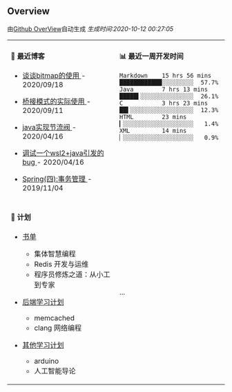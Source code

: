 
## Overview

由[Github OverView](https://github.com/0xcaffebabe/0xcaffebabe)自动生成 _生成时间:2020-10-12 00:27:05_

<table>

<tr>
<td valign="top" width="50%">

#### 📖 最近博客


* <a href="https://ismy.wang/%E7%AE%97%E6%B3%95/2020/09/18/%E8%B0%88%E8%B0%88bitmap%E7%9A%84%E4%BD%BF%E7%94%A8.html" target="_blank"> 谈谈bitmap的使用 </a> - 2020/09/18 

    
* <a href="https://ismy.wang/%E8%AE%BE%E8%AE%A1%E6%A8%A1%E5%BC%8F/2020/09/11/%E6%A1%A5%E6%8E%A5%E6%A8%A1%E5%BC%8F%E7%9A%84%E5%AE%9E%E9%99%85%E4%BD%BF%E7%94%A8.html" target="_blank"> 桥接模式的实际使用 </a> - 2020/09/11 

    
* <a href="https://ismy.wang/java/2020/04/16/JAVA%E5%AE%9E%E7%8E%B0%E8%8A%82%E6%B5%81%E9%98%80.html" target="_blank"> java实现节流阀 </a> - 2020/04/16 

    
* <a href="https://ismy.wang/%E6%97%A5%E5%B8%B8/2020/04/16/%E8%B0%83%E8%AF%95%E4%B8%80%E4%B8%AAwsl2+java%E5%BC%95%E5%8F%91%E7%9A%84bug.html" target="_blank"> 调试一个wsl2+java引发的bug </a> - 2020/04/16 

    
* <a href="https://ismy.wang/spring/2019/11/04/Spring-%E5%9B%9B-%E4%BA%8B%E5%8A%A1%E7%AE%A1%E7%90%86.html" target="_blank"> Spring(四):事务管理 </a> - 2019/11/04 

        

</td>

<td valign="top" width="50%">

#### 📊 最近一周开发时间

```
Markdown    15 hrs 56 mins ████████████░░░░░░░░░  57.7%
Java        7 hrs 13 mins  █████▍░░░░░░░░░░░░░░░  26.1%
C           3 hrs 23 mins  ██▌░░░░░░░░░░░░░░░░░░  12.3%
HTML        23 mins        ▎░░░░░░░░░░░░░░░░░░░░   1.4%
XML         14 mins        ▏░░░░░░░░░░░░░░░░░░░░   0.9%
```

</td>

</tr>

<tr>

<td valign="top" width="50%">

#### 📝 计划

- [书单](https://github.com/users/0xcaffebabe/projects/4)
  - 集体智慧编程
  - Redis 开发与运维
  - 程序员修炼之道：从小工到专家


- [后端学习计划](https://github.com/users/0xcaffebabe/projects/1)
  - memcached
  - clang 网络编程


- [其他学习计划](https://github.com/users/0xcaffebabe/projects/3)
  - arduino
  - 人工智能导论


<td>
...
</td>

</tr>

</table>
